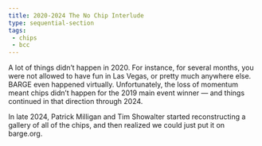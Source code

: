 ```yaml
---
title: 2020-2024 The No Chip Interlude
type: sequential-section
tags:
 - chips
 - bcc
---
```


A lot of things didn’t happen in 2020. For instance, for several months, you
were not allowed to have fun in Las Vegas, or pretty much anywhere else. BARGE
even happened virtually. Unfortunately, the loss of momentum meant chips didn’t
happen for the 2019 main event winner — and things continued in that direction
through 2024.

In late 2024, Patrick Milligan and Tim Showalter started reconstructing a gallery
of all of the chips, and then realized we could just put it on barge.org.
